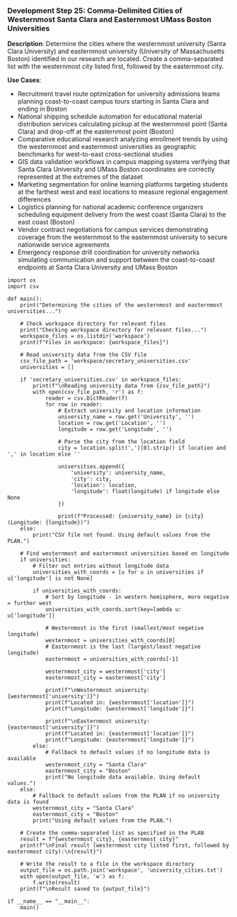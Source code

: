 ### Development Step 25: Comma-Delimited Cities of Westernmost Santa Clara and Easternmost UMass Boston Universities

**Description**: Determine the cities where the westernmost university (Santa Clara University) and easternmost university (University of Massachusetts Boston) identified in our research are located. Create a comma-separated list with the westernmost city listed first, followed by the easternmost city.

**Use Cases**:
- Recruitment travel route optimization for university admissions teams planning coast-to-coast campus tours starting in Santa Clara and ending in Boston
- National shipping schedule automation for educational material distribution services calculating pickup at the westernmost point (Santa Clara) and drop-off at the easternmost point (Boston)
- Comparative educational research analyzing enrollment trends by using the westernmost and easternmost universities as geographic benchmarks for west-to-east cross-sectional studies
- GIS data validation workflows in campus mapping systems verifying that Santa Clara University and UMass Boston coordinates are correctly represented at the extremes of the dataset
- Marketing segmentation for online learning platforms targeting students at the farthest west and east locations to measure regional engagement differences
- Logistics planning for national academic conference organizers scheduling equipment delivery from the west coast (Santa Clara) to the east coast (Boston)
- Vendor contract negotiations for campus services demonstrating coverage from the westernmost to the easternmost university to secure nationwide service agreements
- Emergency response drill coordination for university networks simulating communication and support between the coast-to-coast endpoints at Santa Clara University and UMass Boston

```
import os
import csv

def main():
    print("Determining the cities of the westernmost and easternmost universities...")
    
    # Check workspace directory for relevant files
    print("Checking workspace directory for relevant files...")
    workspace_files = os.listdir('workspace')
    print(f"Files in workspace: {workspace_files}")
    
    # Read university data from the CSV file
    csv_file_path = 'workspace/secretary_universities.csv'
    universities = []
    
    if 'secretary_universities.csv' in workspace_files:
        print(f"\nReading university data from {csv_file_path}")
        with open(csv_file_path, 'r') as f:
            reader = csv.DictReader(f)
            for row in reader:
                # Extract university and location information
                university_name = row.get('University', '')
                location = row.get('Location', '')
                longitude = row.get('Longitude', '')
                
                # Parse the city from the location field
                city = location.split(',')[0].strip() if location and ',' in location else ''
                
                universities.append({
                    'university': university_name,
                    'city': city,
                    'location': location,
                    'longitude': float(longitude) if longitude else None
                })
                
                print(f"Processed: {university_name} in {city} (Longitude: {longitude})")
    else:
        print("CSV file not found. Using default values from the PLAN.")
    
    # Find westernmost and easternmost universities based on longitude
    if universities:
        # Filter out entries without longitude data
        universities_with_coords = [u for u in universities if u['longitude'] is not None]
        
        if universities_with_coords:
            # Sort by longitude - in western hemisphere, more negative = further west
            universities_with_coords.sort(key=lambda u: u['longitude'])
            
            # Westernmost is the first (smallest/most negative longitude)
            westernmost = universities_with_coords[0]
            # Easternmost is the last (largest/least negative longitude)
            easternmost = universities_with_coords[-1]
            
            westernmost_city = westernmost['city']
            easternmost_city = easternmost['city']
            
            print(f"\nWesternmost university: {westernmost['university']}")
            print(f"Located in: {westernmost['location']}")
            print(f"Longitude: {westernmost['longitude']}")
            
            print(f"\nEasternmost university: {easternmost['university']}")
            print(f"Located in: {easternmost['location']}")
            print(f"Longitude: {easternmost['longitude']}")
        else:
            # Fallback to default values if no longitude data is available
            westernmost_city = "Santa Clara"
            easternmost_city = "Boston"
            print("No longitude data available. Using default values.")
    else:
        # Fallback to default values from the PLAN if no university data is found
        westernmost_city = "Santa Clara"
        easternmost_city = "Boston"
        print("Using default values from the PLAN.")
    
    # Create the comma-separated list as specified in the PLAN
    result = f"{westernmost_city}, {easternmost_city}"
    print(f"\nFinal result (westernmost city listed first, followed by easternmost city):\n{result}")
    
    # Write the result to a file in the workspace directory
    output_file = os.path.join('workspace', 'university_cities.txt')
    with open(output_file, 'w') as f:
        f.write(result)
    print(f"\nResult saved to {output_file}")

if __name__ == "__main__":
    main()
```